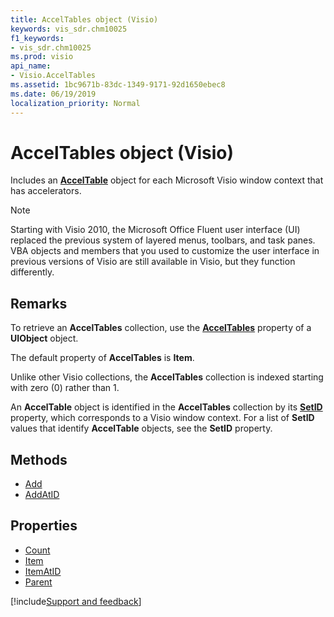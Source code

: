 ```yaml
---
title: AccelTables object (Visio)
keywords: vis_sdr.chm10025
f1_keywords:
- vis_sdr.chm10025
ms.prod: visio
api_name:
- Visio.AccelTables
ms.assetid: 1bc9671b-83dc-1349-9171-92d1650ebec8
ms.date: 06/19/2019
localization_priority: Normal
---
```



# AccelTables object (Visio)

Includes an **[AccelTable](Visio.AccelTable.md)** object for each Microsoft Visio window context that has accelerators.

> [!NOTE] 
> Starting with Visio 2010, the Microsoft Office Fluent user interface (UI) replaced the previous system of layered menus, toolbars, and task panes. VBA objects and members that you used to customize the user interface in previous versions of Visio are still available in Visio, but they function differently.

## Remarks

To retrieve an **AccelTables** collection, use the **[AccelTables](visio.uiobject.acceltables.md)** property of a **UIObject** object.

The default property of **AccelTables** is **Item**.

Unlike other Visio collections, the **AccelTables** collection is indexed starting with zero (0) rather than 1.

An **AccelTable** object is identified in the **AccelTables** collection by its **[SetID](Visio.AccelTable.SetID.md)** property, which corresponds to a Visio window context. For a list of **SetID** values that identify **AccelTable** objects, see the **SetID** property.

## Methods

-  [Add](Visio.AccelTables.Add.md)
-  [AddAtID](Visio.AccelTables.AddAtID.md)

## Properties

-  [Count](Visio.AccelTables.Count.md)
-  [Item](Visio.AccelTables.Item.md)
-  [ItemAtID](Visio.AccelTables.ItemAtID.md)
-  [Parent](Visio.AccelTables.Parent.md)


[!include[Support and feedback](~/includes/feedback-boilerplate.md)]